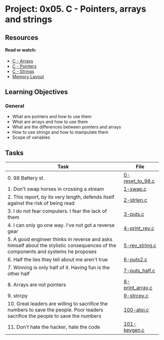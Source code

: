 # Project: 0x05. C - Pointers, arrays and strings

## Resources

#### Read or watch:

* [C - Arrays](https://intranet.alxswe.com/rltoken/PVi2XMuApOK3jfhsoqsyXw)
* [C - Pointers](https://intranet.alxswe.com/rltoken/oyHybzYBeFiLUMALpb_usA)
* [C - Strings](https://intranet.alxswe.com/rltoken/sUeh9qDyW9pePOfJIpx_Bw)
* [Memory Layout](https://intranet.alxswe.com/rltoken/0k6CD2ZMzSFOMUxMOBiAlQ)
## Learning Objectives

### General

* What are pointers and how to use them
* What are arrays and how to use them
* What are the differences between pointers and arrays
* How to use strings and how to manipulate them
* Scope of variables
## Tasks

| Task | File |
| ---- | ---- |
| 0. 98 Battery st. | [0-reset_to_98.c](./0-reset_to_98.c) |
| 1. Don't swap horses in crossing a stream | [1-swap.c](./1-swap.c) |
| 2. This report, by its very length, defends itself against the risk of being read | [2-strlen.c](./2-strlen.c) |
| 3. I do not fear computers. I fear the lack of them | [3-puts.c](./3-puts.c) |
| 4. I can only go one way. I've not got a reverse gear | [4-print_rev.c](./4-print_rev.c) |
| 5. A good engineer thinks in reverse and asks himself about the stylistic consequences of the components and systems he proposes | [5-rev_string.c](./5-rev_string.c) |
| 6. Half the lies they tell about me aren't true | [6-puts2.c](./6-puts2.c) |
| 7. Winning is only half of it. Having fun is the other half | [7-puts_half.c](./7-puts_half.c) |
| 8. Arrays are not pointers | [8-print_array.c](./8-print_array.c) |
| 9. strcpy | [9-strcpy.c](./9-strcpy.c) |
| 10. Great leaders are willing to sacrifice the numbers to save the people. Poor leaders sacrifice the people to save the numbers | [100-atoi.c](./100-atoi.c) |
| 11. Don't hate the hacker, hate the code | [101-keygen.c](./101-keygen.c) |
